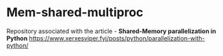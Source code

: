 # Mem-shared-multiproc
Repository associated with the article - **Shared-Memory parallelization in Python**
https://www.xerxesviper.fyi/posts/python/parallelization-with-python/

